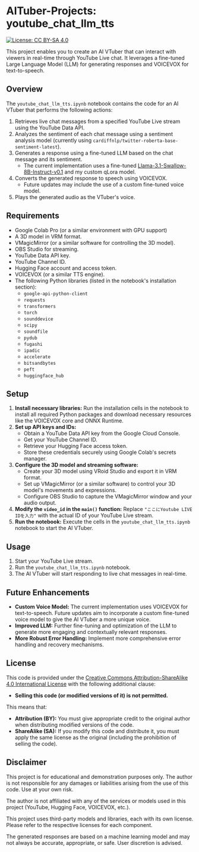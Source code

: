 # AITuber-Projects: youtube_chat_llm_tts

[![License: CC BY-SA 4.0](https://img.shields.io/badge/License-CC%20BY--SA%204.0-lightgrey.svg)](https://creativecommons.org/licenses/by-sa/4.0/)

This project enables you to create an AI VTuber that can interact with viewers in real-time through YouTube Live chat. It leverages a fine-tuned Large Language Model (LLM) for generating responses and VOICEVOX for text-to-speech.

## Overview

The `youtube_chat_llm_tts.ipynb` notebook contains the code for an AI VTuber that performs the following actions:

1. Retrieves live chat messages from a specified YouTube Live stream using the YouTube Data API.
2. Analyzes the sentiment of each chat message using a sentiment analysis model (currently using `cardiffnlp/twitter-roberta-base-sentiment-latest`).
3. Generates a response using a fine-tuned LLM based on the chat message and its sentiment.
    -   The current implementation uses a fine-tuned [Llama-3.1-Swallow-8B-Instruct-v0.1](https://huggingface.co/tokyotech-llm/Llama-3.1-Swallow-8B-Instruct-v0.1) and my custom qLora model.
4. Converts the generated response to speech using VOICEVOX.
    -   Future updates may include the use of a custom fine-tuned voice model.
5. Plays the generated audio as the VTuber's voice.

## Requirements

-   Google Colab Pro (or a similar environment with GPU support)
-   A 3D model in VRM format.
-   VMagicMirror (or a similar software for controlling the 3D model).
-   OBS Studio for streaming.
-   YouTube Data API key.
-   YouTube Channel ID.
-   Hugging Face account and access token.
-   VOICEVOX (or a similar TTS engine).
-   The following Python libraries (listed in the notebook's installation section):
    -   `google-api-python-client`
    -   `requests`
    -   `transformers`
    -   `torch`
    -   `sounddevice`
    -   `scipy`
    -   `soundfile`
    -   `pydub`
    -   `fugashi`
    -   `ipadic`
    -   `accelerate`
    -   `bitsandbytes`
    -   `peft`
    -   `huggingface_hub`

## Setup

1. **Install necessary libraries:** Run the installation cells in the notebook to install all required Python packages and download necessary resources like the VOICEVOX core and ONNX Runtime.
2. **Set up API keys and IDs:**
    -   Obtain a YouTube Data API key from the Google Cloud Console.
    -   Get your YouTube Channel ID.
    -   Retrieve your Hugging Face access token.
    -   Store these credentials securely using Google Colab's secrets manager.
3. **Configure the 3D model and streaming software:**
    -   Create your 3D model using VRoid Studio and export it in VRM format.
    -   Set up VMagicMirror (or a similar software) to control your 3D model's movements and expressions.
    -   Configure OBS Studio to capture the VMagicMirror window and your audio output.
4. **Modify the `video_id` in the `main()` function:** Replace `"ここにYoutube LIVE IDを入力"` with the actual ID of your YouTube Live stream.
5. **Run the notebook:** Execute the cells in the `youtube_chat_llm_tts.ipynb` notebook to start the AI VTuber.

## Usage

1. Start your YouTube Live stream.
2. Run the `youtube_chat_llm_tts.ipynb` notebook.
3. The AI VTuber will start responding to live chat messages in real-time.

## Future Enhancements

-   **Custom Voice Model:** The current implementation uses VOICEVOX for text-to-speech. Future updates aim to incorporate a custom fine-tuned voice model to give the AI VTuber a more unique voice.
-   **Improved LLM:** Further fine-tuning and optimization of the LLM to generate more engaging and contextually relevant responses.
-   **More Robust Error Handling:** Implement more comprehensive error handling and recovery mechanisms.

## License

This code is provided under the [Creative Commons Attribution-ShareAlike 4.0 International License](https://creativecommons.org/licenses/by-sa/4.0/) with the following additional clause:

-   **Selling this code (or modified versions of it) is not permitted.**

This means that:

-   **Attribution (BY):** You must give appropriate credit to the original author when distributing modified versions of the code.
-   **ShareAlike (SA):** If you modify this code and distribute it, you must apply the same license as the original (including the prohibition of selling the code).

## Disclaimer

This project is for educational and demonstration purposes only. The author is not responsible for any damages or liabilities arising from the use of this code. Use at your own risk.

The author is not affiliated with any of the services or models used in this project (YouTube, Hugging Face, VOICEVOX, etc.).

This project uses third-party models and libraries, each with its own license. Please refer to the respective licenses for each component.

The generated responses are based on a machine learning model and may not always be accurate, appropriate, or safe. User discretion is advised.
